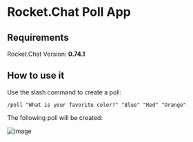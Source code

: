 # Rocket.Chat Poll App

## Requirements

Rocket.Chat Version: **0.74.1**

## How to use it

Use the slash command to create a poll:

```
/poll "What is your favorite color?" "Blue" "Red" "Orange"
```

The following poll will be created:

![image](https://user-images.githubusercontent.com/8591547/52024341-b852f300-24e7-11e9-9b22-03be576c2964.png)
